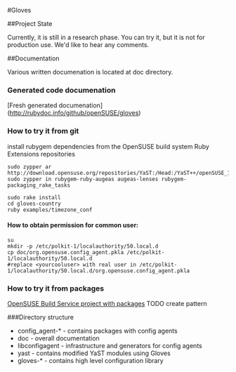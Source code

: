 #Gloves


##Project State

Currently, it is still in a research phase.
You can try it, but it is not for production use. We'd like to hear any comments.

##Documentation

Various written documenation is located at doc directory.

### Generated code documenation
[Fresh generated documenation] (http://rubydoc.info/github/openSUSE/gloves)

### How to try it from git
install rubygem dependencies from the OpenSUSE build system Ruby Extensions repositories

    sudo zypper ar http://download.opensuse.org/repositories/YaST:/Head:/YaST++/openSUSE_12.2
    sudo zypper in rubygem-ruby-augeas augeas-lenses rubygem-packaging_rake_tasks

    sudo rake install
    cd gloves-country
    ruby examples/timezone_conf


#### How to obtain permission for common user:
    su
    mkdir -p /etc/polkit-1/localauthority/50.local.d
    cp doc/org.opensuse.config_agent.pkla /etc/polkit-1/localauthority/50.local.d
    #replace <yourcooluser> with real user in /etc/polkit-1/localauthority/50.local.d/org.opensuse.config_agent.pkla

### How to try it from packages
[OpenSUSE Build Service project with packages](https://build.opensuse.org/project/show?project=YaST:Head:YaST%2B%2B)
TODO create pattern

  


###Directory structure
* config_agent-* - contains packages with config agents
* doc - overall documentation
* libconfigagent - infrastructure and generators for config agents
* yast - contains modified YaST modules using Gloves
* gloves-* - contains high level configuration library
